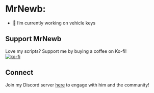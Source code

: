 <!--
**MrNewb/MrNewb** is a ✨ _special_ ✨ repository because its `README.md` (this file) appears on your GitHub profile.

Here are some ideas to get you started:

- 🔭 I’m currently working on ...
- 🌱 I’m currently learning ...
- 👯 I’m looking to collaborate on ...
- 🤔 I’m looking for help with ...
- 💬 Ask me about ...
- 📫 How to reach me: ...
- 😄 Pronouns: ...
- ⚡ Fun fact: ...
-->

# MrNewb:
- 🔑 I’m currently working on vehicle keys

## Support MrNewb
Love my scripts? Support me by buying a coffee on Ko-fi! \
[![ko-fi](https://ko-fi.com/img/githubbutton_sm.svg)](https://ko-fi.com/R5R76BIM9)

## Connect
Join my Discord server [here](https://discord.gg/BUUyJeq9kP) to engage with him and the community!
